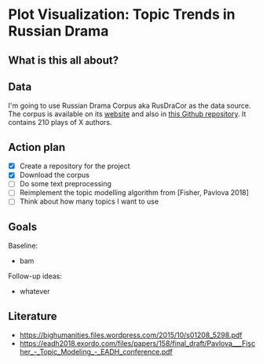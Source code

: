 # Plot Visualization: Topic Trends in Russian Drama

## What is this all about?

## Data
I'm going to use Russian Drama Corpus aka RusDraCor as the data source. The corpus is available on its [website](https://dracor.org/rus) and also in [this Github repository](https://github.com/dracor-org/rusdracor). It contains 210 plays of X authors.

## Action plan
- [x] Create a repository for the project
- [x] Download the corpus
- [ ] Do some text preprocessing
- [ ] Reimplement the topic modelling algorithm from [Fisher, Pavlova 2018]
- [ ] Think about how many topics I want to use

## Goals 
Baseline:
- bam

Follow-up ideas:
- whatever

## Literature
- https://bighumanities.files.wordpress.com/2015/10/s01208_5298.pdf
- https://eadh2018.exordo.com/files/papers/158/final_draft/Pavlova___Fischer_-_Topic_Modeling_-_EADH_conference.pdf
